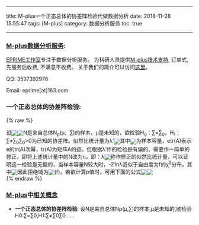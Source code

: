 
---
title: M-plus一个正态总体的协差阵检验代做数据分析
date: 2018-11-28 15:55:47
tags: [M-plus]
category: 数据分析服务
toc: true

---



<span></span>
<!-- more -->

### [M-plus](/tags/M-plus/)[数据分析服务](/categories/数据分析服务/):
[EPRIME工作室](http://eprime.cn/)专注于数据分析服务。
为科研人员提供[M-plus技术支持](http://eprime.cn/2018/08/18/EPRIME工作室M-plus代做服务详情/), 订单式, 先服务后收费, 不满意不收费。
关于我们的简介可以访问[这里](http://eprime.cn/2018/08/17/关于EPRIME工作室/)。

QQ: 3597392976

Email: eprime[at]163.com



### 一个正态总体的协差阵检验:

{% raw %}
<div class="p1">设<img align="absmiddle" src="/CRFDPIC/R200806043/R200806043.0204.58%5B6891b40fc025%5D.gif"><img align="absmiddle" src="/CRFDPIC/R200806043/R200806043.0204.59%5B42a1fd16a029%5D.gif">N是来自总体N<sub>p</sub>(μ，∑)的样本，μ是未知的，欲检验H<sub>0</sub>：∑=∑<sub>0</sub>，H<sub>1</sub>：∑≠∑<sub>0</sub>∑<sub>0</sub>&gt;0为已知的协差阵。似然比统计量为λ′<img align="absmiddle" src="/CRFDPIC/R200806043/R200806043.0204.62%5B42c2cd35d04e%5D.gif">其中<img align="absmiddle" src="/CRFDPIC/R200806043/R200806043.0204.64%5B47e32530d063%5D.gif">为样本容量，etr(A)表示e的tr(A)次幂，tr(A)为矩阵A的迹。但根据λ′作的检验是有偏的、需要作一简单的修正，即将上述统计量中的N改为n，即：λ<img align="absmiddle" src="/CRFDPIC/R200806043/R200806043.0204.66%5B42d4322dd04d%5D.gif">称作修正的似然比统计量，可以证明这一检验是无偏的，当样本容量N较大时，-21nλ近似于自由度为f的χ<sup>2</sup>分布，其中<img align="absmiddle" src="/CRFDPIC/R200806043/R200806043.0204.70%5B4cb4f411b04a%5D.gif">因此拒绝域为<img align="absmiddle" src="/CRFDPIC/R200806043/R200806043.0204.72%5B6df5060ad028%5D.gif">(f)。若欲计算p值时，可用下面的公式<img align="absmiddle" src="/CRFDPIC/R200806043/R200806043.0204.74%5B6c154a0ca026%5D.gif"><img align="absmiddle" src="/CRFDPIC/R200806043/R200806043.0204.75%5B429580365128%5D.gif"></div>
{% endraw %}



### [M-plus](/tags/M-plus/)中[相关概念](/categories/数据分析服务)

- **一个正态总体的协差阵检验**: 设N是来自总体Np(μ,∑)的样本,μ是未知的,欲检验H0:∑=∑0,H1:∑≠∑0∑0......





